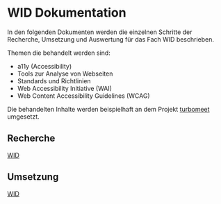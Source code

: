 # WID Dokumentation

In den folgenden Dokumenten werden die einzelnen Schritte der Recherche, Umsetzung und Auswertung für das Fach WID beschrieben.

Themen die behandelt werden sind:

- a11y (Accessibility)
- Tools zur Analyse von Webseiten
- Standards und Richtlinien
- Web Accessibility Initiative (WAI)
- Web Content Accessibility Guidelines (WCAG)

Die behandelten Inhalte werden beispielhaft an dem Projekt [turbomeet](https://turbomeet.xyz) umgesetzt.

## Recherche

[WID](research.md)

## Umsetzung

[WID](implementation.md)
